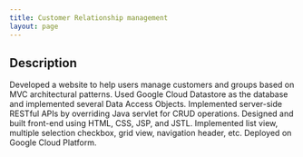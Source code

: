 ```yaml
---
title: Customer Relationship management
layout: page
---
```


## Description

Developed a website to help users manage customers and groups based on MVC architectural patterns.
Used Google Cloud Datastore as the database and implemented several Data Access Objects.
Implemented server-side RESTful APIs by overriding Java servlet for CRUD operations.
Designed and built front-end using HTML, CSS, JSP, and JSTL. 
Implemented list view, multiple selection checkbox, grid view, navigation header, etc.
Deployed on Google Cloud Platform.
